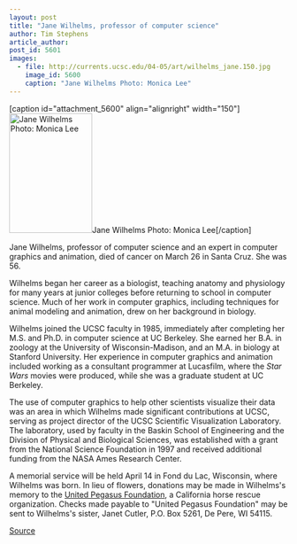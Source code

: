 ```yaml
---
layout: post
title: "Jane Wilhelms, professor of computer science"
author: Tim Stephens
article_author: 
post_id: 5601
images:
  - file: http://currents.ucsc.edu/04-05/art/wilhelms_jane.150.jpg
    image_id: 5600
    caption: "Jane Wilhelms Photo: Monica Lee"
---
```


[caption id="attachment_5600" align="alignright" width="150"]<a href="http://dev-ucsc-news.pantheonsite.io/wp-content/uploads/2005/04/wilhelms_jane.150.jpg"><img class="size-full wp-image-5600" src="http://dev-ucsc-news.pantheonsite.io/wp-content/uploads/2005/04/wilhelms_jane.150.jpg" alt="Jane Wilhelms Photo: Monica Lee" width="150" height="216" /></a>Jane Wilhelms Photo: Monica Lee[/caption]
<a name="content" id="content"></a>
<p>
  Jane Wilhelms, professor of computer science and an expert in computer graphics and animation, died of cancer on March 26 in Santa Cruz. She was 56.
</p>
<p>
  Wilhelms began her career as a biologist, teaching anatomy and physiology for many years at junior colleges before returning to school in computer science. Much of her work in computer graphics, including techniques for animal modeling and animation, drew on her background in biology.
</p>
<p>
  Wilhelms joined the UCSC faculty in 1985, immediately after completing her M.S. and Ph.D. in computer science at UC Berkeley. She earned her B.A. in zoology at the University of Wisconsin-Madison, and an M.A. in biology at Stanford University. Her experience in computer graphics and animation included working as a consultant programmer at Lucasfilm, where the <i>Star Wars</i> movies were produced, while she was a graduate student at UC Berkeley.
</p>
<p>
  The use of computer graphics to help other scientists visualize their data was an area in which Wilhelms made significant contributions at UCSC, serving as project director of the UCSC Scientific Visualization Laboratory. The laboratory, used by faculty in the Baskin School of Engineering and the Division of Physical and Biological Sciences, was established with a grant from the National Science Foundation in 1997 and received additional funding from the NASA Ames Research Center.
</p>
<p>
  A memorial service will be held April 14 in Fond du Lac, Wisconsin, where Wilhelms was born. In lieu of flowers, donations may be made in Wilhelms's memory to the <a href="http://www.unitedpegasus.com">United Pegasus Foundation</a>, a California horse rescue organization. Checks made payable to "United Pegasus Foundation" may be sent to Wilhelms's sister, Janet Cutler, P.O. Box 5261, De Pere, WI 54115.
</p>
<p><a href="http://www1.ucsc.edu/currents/04-05/04-04/inmemoriam.asp" title="Permalink to inmemoriam">Source</a></p>
